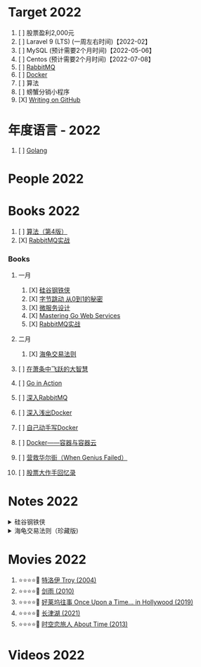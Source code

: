 # Target 2022

1. [ ] 股票盈利2,000元
1. [ ] Laravel 9 (LTS) (一周左右时间)【2022-02】
1. [ ] MySQL (预计需要2个月时间)【2022-05-06】
1. [ ] Centos (预计需要2个月时间)【2022-07-08】
1. [ ] [RabbitMQ](https://www.rabbitmq.com/)
1. [ ] [Docker](https://www.docker.com/)
1. [ ] 算法
1. [ ] 螃蟹分销小程序
1. [X] [Writing on GitHub](https://docs.github.com/en/get-started/writing-on-github)

# 年度语言 - 2022

1. [ ] [Golang](https://golang.org/)

# People 2022

# Books 2022

1. [ ] [算法（第4版）](https://book.douban.com/subject/19952400/)
1. [X] [RabbitMQ实战](https://book.douban.com/subject/26649178/)

### Books

1. 一月
    1. [X] [硅谷钢铁侠](https://book.douban.com/subject/26759508/)
    1. [X] [字节跳动 从0到1的秘密](https://book.douban.com/subject/35544985/)
    1. [X] [微服务设计](https://book.douban.com/subject/26772677/)
    1. [X] [Mastering Go Web Services](https://book.douban.com/subject/26630921/)
    1. [X] [RabbitMQ实战](https://book.douban.com/subject/26649178/)
1. 二月
    1. [X] [海龟交易法则](https://book.douban.com/subject/24325274/)

1. [ ] [在萧条中飞跃的大智慧](https://book.douban.com/subject/3788472/)
1. [ ] [Go in Action](https://book.douban.com/subject/25858023/)
1. [ ] [深入RabbitMQ](https://book.douban.com/subject/30253241/)
1. [ ] [深入浅出Docker](https://book.douban.com/subject/30486354/)
1. [ ] [自己动手写Docker](https://book.douban.com/subject/27082348/)
1. [ ] [Docker——容器与容器云](https://book.douban.com/subject/26593175/)
1. [ ] [营救华尔街（When Genius Failed）](https://book.douban.com/subject/1289999/)
1. [ ] [股票大作手回忆录](https://book.douban.com/subject/10617312/)

# Notes 2022

<details><summary>硅谷钢铁侠</summary>
“我们这代人中最聪明的大脑都在思考如何让人们点击广告，”Facebook早期工程师杰夫·汉默巴彻（Jeff Hammerbacher）对我说，“这太糟糕了。”

>为了寻找新的发射场，肖特维尔和汉斯·克尼格斯曼用墨卡托投影仪将世界地图投影在墙上，沿着赤道寻找合适的地点。
</details>

<details><summary>海龟交易法则（珍藏版)</summary>

海龟们正是以这样的方式看待损失的：损失只是做生意的成本，并不代表着一次错误交易或一个坏决策。

海龟们不在乎是对还是错，他们只在乎赚钱不赚钱。海龟们不会扮演能预见未来的先知，他们从不会瞄一眼市场就大言不惭地说：“金价就要上涨”。对于未来，他们认为细节是不可知的，但特征是可以预测的。换句话说，你不可能知道一个市场会上涨还是会下跌，也不可能知道一个趋势会马上结束还是会在两个月后结束，但你确实可以知道趋势即将出现，知道价格变动的规律不会变，因为人类的情感和认知特征是不会变的。

喜欢推卸责任的人必败无疑。

你也可以用E-比率来检验一下唐奇安趋势系统的主要要素。这个系统的入市策略有两大要素，一个是唐奇安通道突破法则，另一个是趋势组合过滤器。根据唐奇安通道突破法则，你应该在价格突破过去20天内的最高点时买入，在价格跌破过去20天内的最低点时卖空。而趋势组合过滤器规定，你只能在50日均线高于300日均线的市场中做多，在50日均线低于300日均线的市场中做空。如果一个市场的状态对系统不利，这个趋势组合过滤器就会把这个市场剔除。

你可以在罗杰·洛温斯坦（Roger Lowenstein）的《营救华尔街》（When Genius Failed）一书中了解到LTCM陨落故事的更多细节。

如果这800个人里有2%能幸运地拥有10年的良好记录（从前面所说的测试中可以看到，实际比率甚至可能高于2%），这意味着，拥有良好记录的固然有21个人，但其中只有1/4的人是真正的优秀交易者。

> 事实上，数学中有个专门研究不完全信息和错误假设的分支就叫作稳健统计学（robust statistics）

我们已经考虑了稳健性的两个要素——分散化和简化，

在我看来，只要一个市场的容量足够大，而且不同于你的资产组合中的其他市场，你就应该选择这个市场。

当我决定做一个交易者的时候，我只有19岁。我对自己充满信心，曾和一些好朋友说我能在21岁之前成为百万富翁。与其说我在吹牛，不如说我在倾诉成功的渴望。交易世界新鲜刺激，令我着迷。为了它，我不惜放弃了大学生活。我的父亲很不高兴，因为他也没有大学学位，而且一直认为这是他职业生涯的一个拖累。但我一直是个个人主义者，从不害怕表达自己的观点，也从不害怕挑战权威，所以我并不在乎其他人怎么想。我知道我的决定是正确的。我这种特立独行和直言不讳的作风已经给我带来了不少麻烦，我也知道这让我的母亲头疼得要命，但我就是这么一个人。

如果我没有下决心放弃一切去做一个交易者，我的生活会变成什么样子？很难想象。如果没有那份决心，我当然不会去回应理查德·丹尼斯的招募广告。

现在我领悟了一个交易者的生活真谛：没有冒险就没有收获。风险是你的朋友，不要怕它，要理解它，控制它，与它共舞。优秀的交易者会自信地等待机会，但也会作好损失的准备。他们不会犹豫不决，因为他们不怕犯错，这是在大风大浪中培养出的应有品质。他们走自己的路，不怕失败，因为他们知道，失败只是生活的一部分，只是成功和成长的必要前提。

我一直很喜欢极端性的挑战，总想试一试大多数人都认为很愚蠢、不现实或不可能做到的事。当许多人看到困难时，我却看到了机会，而且很渴望抓住这些机会。我失败过很多次，但从另一个角度说，我的每一次尝试都是成功的，因为我学到了很多新东西。

如果别人问我我的人生目标是什么，我会说：“当然是让世界变得更加美好。”我相信，个人作为能凝聚成巨大的力量——只要每个人都能以某种实实在在的方式来改善我们的世界，哪怕只是微小的改善。这是一个很有意义的目标。假如我一直留在交易行业中，没有尝试过任何新事物，我会比现在富有得多，也“成功”得多。其他一些海龟就是这么做的，时至今日，他们已经是行业中的佼佼者，手头管理着数亿甚至数十亿美元的对冲基金。同样的，如果我坚持在软件业中的某个领域钻研下去，我也可能会比现在更成功，至少以世俗标准来看是这样的。

坦率地说，我不在乎别人怎么评价我的成败。他们不会知道我的一生是否有意义，我是否生活得快乐而又充实。只有我自己知道。

失败并不是一件坏事。有人曾经说过：你应该感谢你的敌人，因为他们教给你的东西比你的朋友和家人还要多。失败就是这样的敌人，而且是相当强大的敌人。

我说这些是为了鼓励你追寻你的梦想，甚至包括你已经放弃的那些梦想。如果你失败了，那就吸取教训，再试一次。只要你坚持下去，你就会离目标越来越近，或许还会发现另外一个更为重要的目标。勇敢向前，大胆尝试。结果也许不像你期望的那样好，但只要坚持不懈，最后的结果也许比你期望的还要好。如果你不去尝试，你永远也不会知道结果如何。

</details>

# Movies 2022

1. :star::star::star::star::dizzy: [特洛伊 Troy (2004)](https://movie.douban.com/subject/1308751/)
1. :star::star::star::star::dizzy: [剑雨 (2010)](https://movie.douban.com/subject/3813779/)
1. :star::star::star::star::dizzy: [好莱坞往事 Once Upon a Time... in Hollywood (2019)](https://movie.douban.com/subject/27087724/)
1. :star::star::star::star::dizzy: [长津湖 (2021)](https://movie.douban.com/subject/25845392/)
1. :star::star::star::star::dizzy: [时空恋旅人 About Time (2013)](https://movie.douban.com/subject/10577869/)

# Videos 2022

